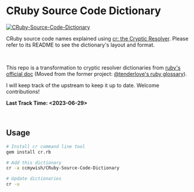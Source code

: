 # CRuby Source Code Dictionary

[![CRuby-Source-Code-Dictionary](https://github.com/ccmywish/CRuby-Source-Code-Dictionary/workflows/Test-Dict/badge.svg)](https://github.com/ccmywish/CRuby-Source-Code-Dictionary/actions/workflows/test.yml)

CRuby source code names explained using [cr: the Cryptic Resolver](https://github.com/cryptic-resolver/cr.rb). Please refer to its README to see the dictionary's layout and format.

<br>

This repo is a transformation to cryptic resolver dictionaries from [ruby's official doc](https://github.com/ruby/ruby/blob/master/doc/contributing/glossary.md) (Moved from the former project: [@tenderlove's ruby glossary](https://github.com/tenderlove/ruby-glossary)).

I will keep track of the upstream to keep it up to date. Welcome contributions!

**Last Track Time: <2023-06-29>**

<br>

## Usage

```bash
# Install cr command line tool
gem install cr.rb

# Add this dictionary
cr -a ccmywish/CRuby-Source-Code-Dictionary

# Update dictionaries
cr -u
```
